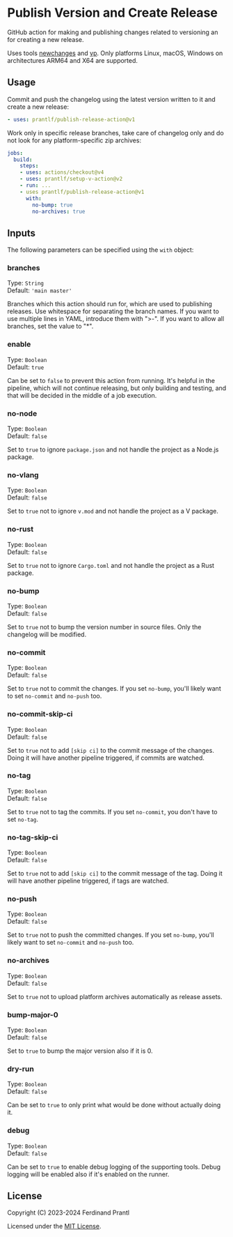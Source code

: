 # Publish Version and Create Release

GitHub action for making and publishing changes related to versioning an for creating a new release.

Uses tools [newchanges] and [vp]. Only platforms Linux, macOS, Windows on architectures ARM64 and X64 are supported.

## Usage

Commit and push the changelog using the latest version written to it and create a new release:

```yml
- uses: prantlf/publish-release-action@v1
```

Work only in specific release branches, take care of changelog only and do not look for any platform-specific zip archives:

```yml
jobs:
  build:
    steps:
    - uses: actions/checkout@v4
    - uses: prantlf/setup-v-action@v2
    - run: ...
    - uses prantlf/publish-release-action@v1
      with:
        no-bump: true
        no-archives: true
```

## Inputs

The following parameters can be specified using the `with` object:

### branches

Type: `String`<br>
Default: `'main master'`

Branches which this action should run for, which are used to publishing releases. Use whitespace for separating the branch names. If you want to use multiple lines in YAML, introduce them with ">-". If you want to allow all branches, set the value to "*".

### enable

Type: `Boolean`<br>
Default: `true`

Can be set to `false` to prevent this action from running. It's helpful in the pipeline, which will not continue releasing, but only building and testing, and that will be decided in the middle of a job execution.

### no-node

Type: `Boolean`<br>
Default: `false`

Set to `true` to ignore `package.json` and not handle the project as a Node.js package.

### no-vlang

Type: `Boolean`<br>
Default: `false`

Set to `true` not to ignore `v.mod` and not handle the project as a V package.

### no-rust

Type: `Boolean`<br>
Default: `false`

Set to `true` not to ignore `Cargo.toml` and not handle the project as a Rust package.

### no-bump

Type: `Boolean`<br>
Default: `false`

Set to `true` not to bump the version number in source files. Only the changelog will be modified.

### no-commit

Type: `Boolean`<br>
Default: `false`

Set to `true` not to commit the changes. If you set `no-bump`, you'll likely want to set `no-commit` and `no-push` too.

### no-commit-skip-ci

Type: `Boolean`<br>
Default: `false`

Set to `true` not to add `[skip ci]` to the commit message of the changes. Doing it will have another pipeline triggered, if commits are watched.

### no-tag

Type: `Boolean`<br>
Default: `false`

Set to `true` not to tag the commits. If you set `no-commit`, you don't have to set `no-tag`.

### no-tag-skip-ci

Type: `Boolean`<br>
Default: `false`

Set to `true` not to add `[skip ci]` to the commit message of the tag. Doing it will have another pipeline triggered, if tags are watched.

### no-push

Type: `Boolean`<br>
Default: `false`

Set to `true` not to push the committed changes. If you set `no-bump`, you'll likely want to set `no-commit` and `no-push` too.

### no-archives

Type: `Boolean`<br>
Default: `false`

Set to `true` not to upload platform archives automatically as release assets.

### bump-major-0

Type: `Boolean`<br>
Default: `false`

Set to `true` to bump the major version also if it is 0.

### dry-run

Type: `Boolean`<br>
Default: `false`

Can be set to `true` to only print what would be done without actually doing it.

### debug

Type: `Boolean`<br>
Default: `false`

Can be set to `true` to enable debug logging of the supporting tools. Debug logging will be enabled also if it's enabled on the runner.

## License

Copyright (C) 2023-2024 Ferdinand Prantl

Licensed under the [MIT License].

[MIT License]: http://en.wikipedia.org/wiki/MIT_License
[prantlf/bump-version-action]: https://github.com/prantlf/prantlf/bump-version-action
[newchanges]: https://github.com/prantlf/v-newchanges
[vp]: https://github.com/prantlf/vp
